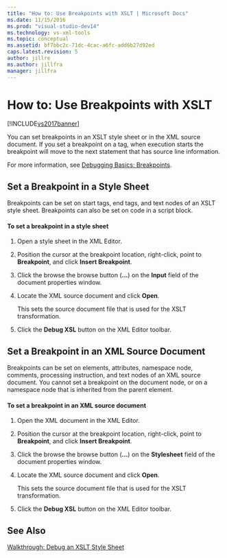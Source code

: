 ```yaml
---
title: "How to: Use Breakpoints with XSLT | Microsoft Docs"
ms.date: 11/15/2016
ms.prod: "visual-studio-dev14"
ms.technology: vs-xml-tools
ms.topic: conceptual
ms.assetid: bf7bbc2c-71dc-4cac-a6fc-add6b27d92ed
caps.latest.revision: 5
author: jillre
ms.author: jillfra
manager: jillfra
---
```

# How to: Use Breakpoints with XSLT
[!INCLUDE[vs2017banner](../includes/vs2017banner.md)]

You can set breakpoints in an XSLT style sheet or in the XML source document. If you set a breakpoint on a tag, when execution starts the breakpoint will move to the next statement that has source line information.

 For more information, see [Debugging Basics: Breakpoints](https://msdn.microsoft.com/752a02c2-0ac7-4c8b-aa1b-4b2b3b21152e).

## Set a Breakpoint in a Style Sheet
 Breakpoints can be set on start tags, end tags, and text nodes of an XSLT style sheet. Breakpoints can also be set on code in a script block.

#### To set a breakpoint in a style sheet

1. Open a style sheet in the XML Editor.

2. Position the cursor at the breakpoint location, right-click, point to **Breakpoint**, and click **Insert Breakpoint**.

3. Click the browse the browse button (**...**) on the **Input** field of the document properties window.

4. Locate the XML source document and click **Open**.

     This sets the source document file that is used for the XSLT transformation.

5. Click the **Debug XSL** button on the XML Editor toolbar.

## Set a Breakpoint in an XML Source Document
 Breakpoints can be set on elements, attributes, namespace node, comments, processing instruction, and text nodes of an XML source document. You cannot set a breakpoint on the document node, or on a namespace node that is inherited from the parent element.

#### To set a breakpoint in an XML source document

1. Open the XML document in the XML Editor.

2. Position the cursor at the breakpoint location, right-click, point to **Breakpoint**, and click **Insert Breakpoint**.

3. Click the browse the browse button (**...**) on the **Stylesheet** field of the document properties window.

4. Locate the XML source document and click **Open**.

     This sets the source document file that is used for the XSLT transformation.

5. Click the **Debug XSL** button on the XML Editor toolbar.

## See Also
 [Walkthrough: Debug an XSLT Style Sheet](../xml-tools/walkthrough-debug-an-xslt-style-sheet.md)
